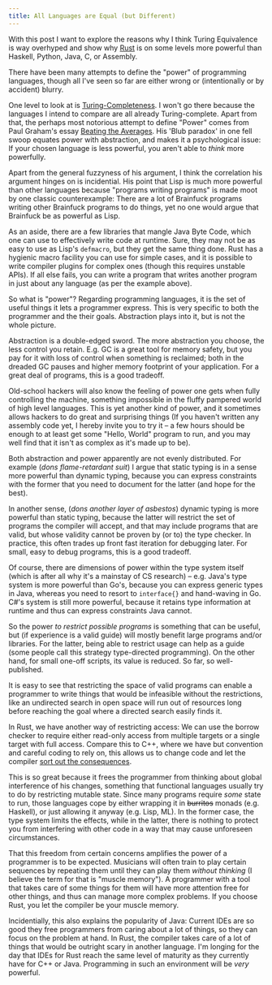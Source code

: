 ```yaml
---
title: All Languages are Equal (but Different)
---
```


With this post I want to explore the reasons why I think Turing Equivalence is 
way overhyped and show why [Rust](http://rust-lang.org) is on some levels more 
powerful than Haskell, Python, Java, C, or Assembly.

There have been many attempts to define the "power" of programming languages,
though all I've seen so far are either wrong or (intentionally or by accident)
blurry.

One level to look at is 
[Turing-Completeness](https://en.wikipedia.org/wiki/Turing_completeness). I
won't go there because the languages I intend to compare are all already 
Turing-complete. Apart from that, the perhaps most notorious attempt to define
"Power" comes from Paul Graham's essay 
[Beating the Averages](http://paulgraham.com/avg.html). His 'Blub paradox' in
one fell swoop equates power with abstraction, and makes it a psychological
issue: If your chosen language is less powerful, you aren't able to *think*
more powerfully.

Apart from the general fuzzyness of his argument, I think the correlation his 
argument hinges on is incidential. His point that Lisp is much more powerful 
than other languages because "programs writing programs" is made moot by one 
classic counterexample: There are a lot of Brainfuck programs writing other 
Brainfuck programs to do things, yet no one would argue that Brainfuck be as 
powerful as Lisp.

As an aside, there are a few libraries that mangle Java Byte Code, which one 
can use to effectively write code at runtime. Sure, they may not be as easy to 
use as Lisp's `defmacro`, but they get the same thing done. Rust has a hygienic
macro facility you can use for simple cases, and it is possible to write 
compiler plugins for complex ones (though this requires unstable APIs). If all 
else fails, you can write a program that writes another program in just about 
any language (as per the example above).

So what is "power"? Regarding programming languages, it is the set of useful
things it lets a programmer express. This is very specific to both the 
programmer and the their goals. Abstraction plays into it, but is not the whole
picture.

Abstraction is a double-edged sword. The more abstraction you choose, the less 
control you retain. E.g. GC is a great tool for memory safety, but you pay for 
it with loss of control when something is reclaimed; both in the dreaded GC 
pauses and higher memory footprint of your application. For a great deal of 
programs, this is a good tradeoff.

Old-school hackers will also know the feeling of power one gets when fully
controlling the machine, something impossible in the fluffy pampered world of
high level languages. This is yet another kind of power, and it sometimes 
allows hackers to do great and surprising things (If you haven't written any
assembly code yet, I hereby invite you to try it – a few hours should be enough
to at least get some "Hello, World" program to run, and you may well find that 
it isn't as complex as it's made up to be).

Both abstraction and power apparently are not evenly distributed. For example 
(*dons flame-retardant suit*) I argue that static typing is in a sense more 
powerful than dynamic typing, because you can express constraints with the 
former that you need to document for the latter (and hope for the best).

In another sense, (*dons another layer of asbestos*) dynamic typing is more 
powerful than static typing, because the latter will restrict the set of 
programs the compiler will accept, and that may include programs that are 
valid, but whose validity cannot be proven by (or to) the type checker. In
practice, this often trades up front fast iteration for debugging later. For
small, easy to debug programs, this is a good tradeoff.

Of course, there are dimensions of power within the type system itself (which
is after all why it's a mainstay of CS research) – e.g. Java's type system is 
more powerful than Go's, because you can express generic types in Java, whereas
you need to resort to `interface{}` and hand-waving in Go. C#'s system is still
more powerful, because it retains type information at runtime and thus can
express constraints Java cannot.

So the power *to restrict possible programs* is something that can be useful,
but (if experience is a valid guide) will mostly benefit large programs and/or
libraries. For the latter, being able to restrict usage can help as a guide
(some people call this strategy type-directed programming). On the other hand,
for small one-off scripts, its value is reduced. So far, so well-published.

It is easy to see that restricting the space of valid programs can enable a 
programmer to write things that would be infeasible without the restrictions, 
like an undirected search in open space will run out of resources long before 
reaching the goal where a directed search easily finds it.

In Rust, we have another way of restricting access: We can use the borrow
checker to require either read-only access from multiple targets or a single
target with full access. Compare this to C++, where we have but convention and
careful coding to rely on, this allows us to change code and let the compiler
[sort out the consequences](http://manishearth.github.io/blog/2015/05/03/where-rust-really-shines/).

This is so great because it frees the programmer from thinking about global 
interference of his changes, something that functional languages usually try to 
do by restricting mutable state. Since many programs require *some* state to 
run, those languages cope by either wrapping it in <s>burritos</s> monads (e.g. 
Haskell), or just allowing it anyway (e.g. Lisp, ML). In the former case, the 
type system limits the effects, while in the latter, there is nothing to 
protect you from interfering with other code in a way that may cause unforeseen 
circumstances.

That this freedom from certain concerns amplifies the power of a programmer is 
to be expected. Musicians will often train to play certain sequences by 
repeating them until they can play them *without thinking* (I believe the term 
for that is "muscle memory"). A programmer with a tool that takes care of some 
things for them will have more attention free for other things, and thus can 
manage more complex problems. If you choose Rust, you let the compiler be your 
muscle memory.

Incidentially, this also explains the popularity of Java: Current IDEs are so 
good they free programmers from caring about a lot of things, so they can focus 
on the problem at hand. In Rust, the compiler takes care of a lot of things 
that would be outright scary in another language. I'm longing for the day that 
IDEs for Rust reach the same level of maturity as they currently have for C++ 
or Java. Programming in such an environment will be *very* powerful.
